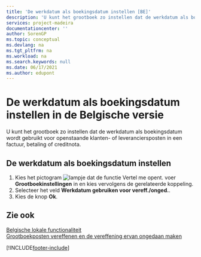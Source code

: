 ```yaml
---
title: 'De werkdatum als boekingsdatum instellen [BE]'
description: 'U kunt het grootboek zo instellen dat de werkdatum als boekingsdatum wordt gebruikt voor openstaande klanten- of leveranciersposten in een factuur, betaling of creditnota.'
services: project-madeira
documentationcenter: ''
author: SorenGP
ms.topic: conceptual
ms.devlang: na
ms.tgt_pltfrm: na
ms.workload: na
ms.search.keywords: null
ms.date: 06/17/2021
ms.author: edupont
---
```

# De werkdatum als boekingsdatum instellen in de Belgische versie
U kunt het grootboek zo instellen dat de werkdatum als boekingsdatum wordt gebruikt voor openstaande klanten- of leveranciersposten in een factuur, betaling of creditnota.  

## De werkdatum als boekingsdatum instellen  

1.  Kies het pictogram ![lampje dat de functie Vertel me opent.](../../media/ui-search/search_small.png "Vertel me wat u wilt doen") voer **Grootboekinstellingen** in en kies vervolgens de gerelateerde koppeling.  
2.  Selecteer het veld **Werkdatum gebruiken voor vereff./onged.**.  
3.  Kies de knop **Ok**.  

## Zie ook  
 [Belgische lokale functionaliteit](belgium-local-functionality.md)   
 [Grootboekposten vereffenen en de vereffening ervan ongedaan maken](how-to-apply-and-unapply-general-ledger-entries.md)


[!INCLUDE[footer-include](../../includes/footer-banner.md)]